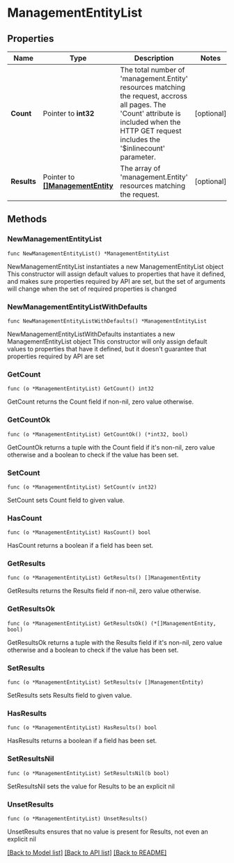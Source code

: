 # ManagementEntityList

## Properties

Name | Type | Description | Notes
------------ | ------------- | ------------- | -------------
**Count** | Pointer to **int32** | The total number of &#39;management.Entity&#39; resources matching the request, accross all pages. The &#39;Count&#39; attribute is included when the HTTP GET request includes the &#39;$inlinecount&#39; parameter. | [optional] 
**Results** | Pointer to [**[]ManagementEntity**](ManagementEntity.md) | The array of &#39;management.Entity&#39; resources matching the request. | [optional] 

## Methods

### NewManagementEntityList

`func NewManagementEntityList() *ManagementEntityList`

NewManagementEntityList instantiates a new ManagementEntityList object
This constructor will assign default values to properties that have it defined,
and makes sure properties required by API are set, but the set of arguments
will change when the set of required properties is changed

### NewManagementEntityListWithDefaults

`func NewManagementEntityListWithDefaults() *ManagementEntityList`

NewManagementEntityListWithDefaults instantiates a new ManagementEntityList object
This constructor will only assign default values to properties that have it defined,
but it doesn't guarantee that properties required by API are set

### GetCount

`func (o *ManagementEntityList) GetCount() int32`

GetCount returns the Count field if non-nil, zero value otherwise.

### GetCountOk

`func (o *ManagementEntityList) GetCountOk() (*int32, bool)`

GetCountOk returns a tuple with the Count field if it's non-nil, zero value otherwise
and a boolean to check if the value has been set.

### SetCount

`func (o *ManagementEntityList) SetCount(v int32)`

SetCount sets Count field to given value.

### HasCount

`func (o *ManagementEntityList) HasCount() bool`

HasCount returns a boolean if a field has been set.

### GetResults

`func (o *ManagementEntityList) GetResults() []ManagementEntity`

GetResults returns the Results field if non-nil, zero value otherwise.

### GetResultsOk

`func (o *ManagementEntityList) GetResultsOk() (*[]ManagementEntity, bool)`

GetResultsOk returns a tuple with the Results field if it's non-nil, zero value otherwise
and a boolean to check if the value has been set.

### SetResults

`func (o *ManagementEntityList) SetResults(v []ManagementEntity)`

SetResults sets Results field to given value.

### HasResults

`func (o *ManagementEntityList) HasResults() bool`

HasResults returns a boolean if a field has been set.

### SetResultsNil

`func (o *ManagementEntityList) SetResultsNil(b bool)`

 SetResultsNil sets the value for Results to be an explicit nil

### UnsetResults
`func (o *ManagementEntityList) UnsetResults()`

UnsetResults ensures that no value is present for Results, not even an explicit nil

[[Back to Model list]](../README.md#documentation-for-models) [[Back to API list]](../README.md#documentation-for-api-endpoints) [[Back to README]](../README.md)



